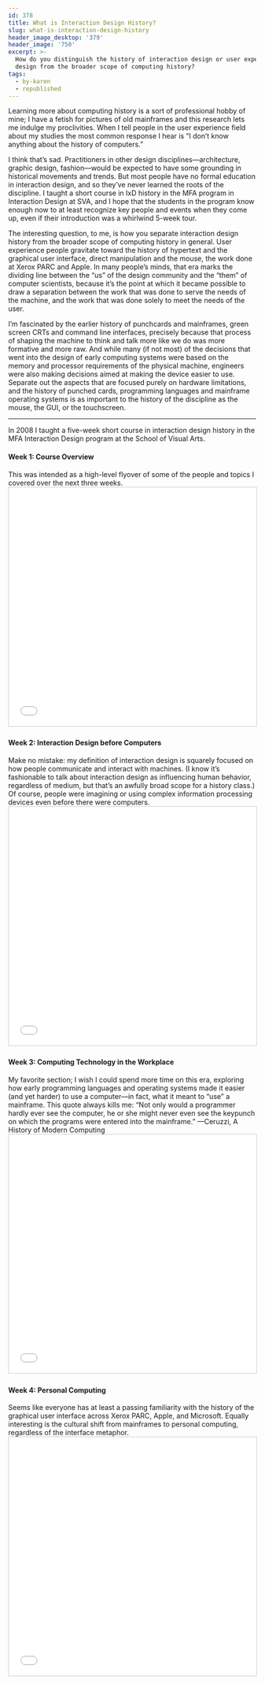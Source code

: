 ```yaml
---
id: 378
title: What is Interaction Design History?
slug: what-is-interaction-design-history
header_image_desktop: '379'
header_image: '750'
excerpt: >-
  How do you distinguish the history of interaction design or user experience
  design from the broader scope of computing history? 
tags:
  - by-karen
  - republished
---
```

Learning more about computing history is a sort of professional hobby of mine; I have a fetish for pictures of old mainframes and this research lets me indulge my proclivities. When I tell people in the user experience field about my studies the most common response I hear is “I don’t know anything about the history of computers.”


I think that’s sad. Practitioners in other design disciplines—architecture, graphic design, fashion—would be expected to have some grounding in historical movements and trends. But most people have no formal education in interaction design, and so they’ve never learned the roots of the discipline. I taught a short course in IxD history in the MFA program in Interaction Design at SVA, and I hope that the students in the program know enough now to at least recognize key people and events when they come up, even if their introduction was a whirlwind 5-week tour.

The interesting question, to me, is how you separate interaction design history from the broader scope of computing history in general. User experience people gravitate toward the history of hypertext and the graphical user interface, direct manipulation and the mouse, the work done at Xerox PARC and Apple. In many people’s minds, that era marks the dividing line between the “us” of the design community and the “them” of computer scientists, because it’s the point at which it became possible to draw a separation between the work that was done to serve the needs of the machine, and the work that was done solely to meet the needs of the user.

I’m fascinated by the earlier history of punchcards and mainframes, green screen CRTs and command line interfaces, precisely because that process of shaping the machine to think and talk more like we do was more formative and more raw. And while many (if not most) of the decisions that went into the design of early computing systems were based on the memory and processor requirements of the physical machine, engineers were also making decisions aimed at making the device easier to use. Separate out the aspects that are focused purely on hardware limitations, and the history of punched cards, programming languages and mainframe operating systems is as important to the history of the discipline as the mouse, the GUI, or the touchscreen.

<hr>

In 2008 I taught a five-week short course in interaction design history in the MFA Interaction Design program at the School of Visual Arts.

<h4>Week 1: Course Overview</h4>
This was intended as a high-level flyover of some of the people and topics I covered over the next three weeks.

<iframe src="//www.slideshare.net/slideshow/embed_code/key/gm3ExSM0efzv0T" width="595" height="485" frameborder="0" marginwidth="0" marginheight="0" scrolling="no" style="border:1px solid #CCC; border-width:1px; margin-bottom:5px; max-width: 100%;" allowfullscreen> </iframe>

<h4>Week 2: Interaction Design before Computers</h4>
Make no mistake: my definition of interaction design is squarely focused on how people communicate and interact with machines. (I know it’s fashionable to talk about interaction design as influencing human behavior, regardless of medium, but that’s an awfully broad scope for a history class.) Of course, people were imagining or using complex information processing devices even before there were computers.

<iframe src="//www.slideshare.net/slideshow/embed_code/key/sJ5SM31P0maIKT" width="595" height="485" frameborder="0" marginwidth="0" marginheight="0" scrolling="no" style="border:1px solid #CCC; border-width:1px; margin-bottom:5px; max-width: 100%;" allowfullscreen> </iframe> 

<h4>Week 3: Computing Technology in the Workplace</h4>
My favorite section; I wish I could spend more time on this era, exploring how early programming languages and operating systems made it easier (and yet harder) to use a computer—in fact, what it meant to “use” a mainframe. This quote always kills me: “Not only would a programmer hardly ever see the computer, he or she might never even see the keypunch on which the programs were entered into the mainframe.” —Ceruzzi, A History of Modern Computing

<iframe src="//www.slideshare.net/slideshow/embed_code/key/40wMJKPTH9awA5" width="595" height="485" frameborder="0" marginwidth="0" marginheight="0" scrolling="no" style="border:1px solid #CCC; border-width:1px; margin-bottom:5px; max-width: 100%;" allowfullscreen> </iframe> 

<h4>Week 4: Personal Computing</h4>
Seems like everyone has at least a passing familiarity with the history of the graphical user interface across Xerox PARC, Apple, and Microsoft. Equally interesting is the cultural shift from mainframes to personal computing, regardless of the interface metaphor.

<iframe src="//www.slideshare.net/slideshow/embed_code/key/FHDPIWKhC8RfAi" width="595" height="485" frameborder="0" marginwidth="0" marginheight="0" scrolling="no" style="border:1px solid #CCC; border-width:1px; margin-bottom:5px; max-width: 100%;" allowfullscreen> </iframe>

